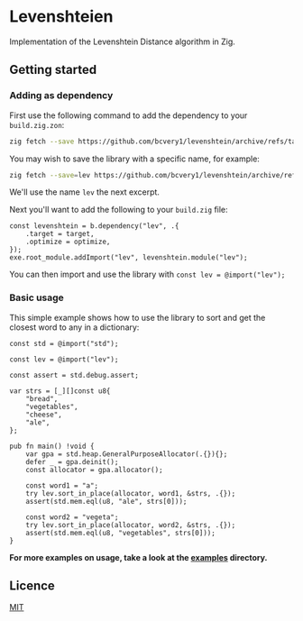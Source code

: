 # Levenshteien
Implementation of the Levenshtein Distance algorithm in Zig.

## Getting started

### Adding as dependency

First use the following command to add the dependency to your `build.zig.zon`:
```sh
zig fetch --save https://github.com/bcvery1/levenshtein/archive/refs/tags/[VERSION].tar.gz
```

You may wish to save the library with a specific name, for example:
```sh
zig fetch --save=lev https://github.com/bcvery1/levenshtein/archive/refs/tags/0.1.0.tar.gz
```
We'll use the name `lev` the next excerpt.

Next you'll want to add the following to your `build.zig` file:
```zig
const levenshtein = b.dependency("lev", .{
    .target = target,
    .optimize = optimize,
});
exe.root_module.addImport("lev", levenshtein.module("lev");
```

You can then import and use the library with `const lev = @import("lev");`

### Basic usage

This simple example shows how to use the library to sort and get the closest word to any in a dictionary:
```zig
const std = @import("std");

const lev = @import("lev");

const assert = std.debug.assert;

var strs = [_][]const u8{
    "bread",
    "vegetables",
    "cheese",
    "ale",
};

pub fn main() !void {
    var gpa = std.heap.GeneralPurposeAllocator(.{}){};
    defer _ = gpa.deinit();
    const allocator = gpa.allocator();

    const word1 = "a";
    try lev.sort_in_place(allocator, word1, &strs, .{});
    assert(std.mem.eql(u8, "ale", strs[0]));

    const word2 = "vegeta";
    try lev.sort_in_place(allocator, word2, &strs, .{});
    assert(std.mem.eql(u8, "vegetables", strs[0]));
}
```

**For more examples on usage, take a look at the [examples](./) directory.**

## Licence
[MIT](./LICENSE)
